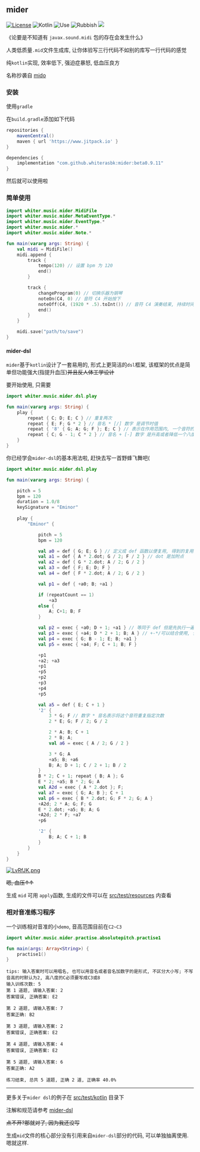## mider

[![License](http://img.shields.io/:license-apache-brightgreen.svg)](http://www.apache.org/licenses/LICENSE-2.0.html)
![Kotlin](https://img.shields.io/badge/kotlin-100%25-blue)
![Use](https://img.shields.io/badge/mid-generate-yellowgreen)
![Rubbish](https://img.shields.io/badge/%E6%B2%BB%E7%96%97-%E4%BD%8E%E8%A1%80%E5%8E%8B-orange)
[![](https://www.jitpack.io/v/whiterasbk/mider.svg)](https://www.jitpack.io/#whiterasbk/mider)


[comment]: <> ([![Language: Kotlin]&#40;https://img.shields.io/github/languages/top/shadowsocks/shadowsocks-android.svg&#41;]&#40;https://https://github.com/whiterasbk/mider/search?l=kotlin&#41;)

[comment]: <> ([![Releases]&#40;https://img.shields.io/github/downloads/shadowsocks/shadowsocks-android/total.svg&#41;]&#40;https://github.com/shadowsocks/shadowsocks-android/releases&#41;)

《论要是不知道有 `javax.sound.midi` 包的存在会发生什么》

人类低质量`.mid`文件生成库, 让你体验写三行代码不如别的库写一行代码的感觉

纯`kotlin`实现, 效率低下, 强迫症暴怒, 低血压良方

名称抄袭自 [mido](https://github.com/mido/mido)

### 安装
使用`gradle`

在`build.gradle`添加如下代码

```groovy
repositories {
    mavenCentral()
    maven { url 'https://www.jitpack.io' }
}

dependencies {
    implementation "com.github.whiterasbk:mider:beta0.9.11"
}
```
然后就可以使用啦

### 简单使用

```kotlin
import whiter.music.mider.MidiFile
import whiter.music.mider.MetaEventType.*
import whiter.music.mider.EventType.*
import whiter.music.mider.*
import whiter.music.mider.Note.*

fun main(vararg args: String) {
    val midi = MidiFile()
    midi.append {
        track {
            tempo(120) // 设置 bpm 为 120
            end()
        }

        track {
            changeProgram(0) // 切换乐器为钢琴 
            noteOn(C4, 0) // 音符 C4 开始按下
            noteOff(C4, (1920 * .5).toInt()) // 音符 C4 演奏结束, 持续时间是二分音符的时值
            end()
        }
    }

    midi.save("path/to/save")
}
```
#### mider-dsl
`mider`基于`kotlin`设计了一套易用的, 形式上更简洁的`dsl`框架, 该框架的优点是简单但功能强大(指提升血压)~~并且反人体工学设计~~

要开始使用, 只需要

```kotlin
import whiter.music.mider.dsl.play

fun main(vararg args: String) {
    play {
        repeat { C; D; E; C } // 重复两次 
        repeat { E; F; G * 2 } // 音名 * [/] 数字 是调节时值
        repeat { '8' { G; A; G; F }; E; C } // 表示在作用范围内, 一个音符的默认时值为八分音符
        repeat { C; G - 1; C * 2 } // 音名 + [-] 数字 是升高或者降低一个八度
    }
}
```

你已经学会`mider-dsl`的基本用法啦, 赶快去写一首野蜂飞舞吧(

```kotlin
import whiter.music.mider.dsl.play

fun main(vararg args: String) {

    pitch = 5
    bpm = 120
    duration = 1.0/8
    keySignature = "Eminor"
    
    play {
        "Eminor" {

            pitch = 5
            bpm = 120

            val a0 = def { G; E; G } // 定义成 def 函数以便复用, 得到的复用对象可以通过+实现复用
            val a1 = def { A * 2.dot; G / 2; F / 2 } // dot 是加附点
            val a2 = def { G * 2.dot; A / 2; G / 2 }
            val a3 = def { F; E; D; F }
            val a4 = def { F * 2.dot; A / 2; G / 2 }

            val p1 = def { +a0; B; +a1 }

            if (repeatCount == 1)
                +a3
            else {
                A; C+1; B; F
            }

            val p2 = exec { +a0; D + 1; +a1 } // 等同于 def 但是先执行一遍再返回复用对象
            val p3 = exec { +a4; D * 2 + 1; B; A } // +-*/可以结合使用, 但是要注意优先级问题
            val p4 = exec { G; B - 1; E; B; +a1 }
            val p5 = exec { +a4; F; C + 1; B; F }

            +p1
            +a2; +a3
            +p1
            +p5
            +p2
            +p3
            +p4
            +p5

            val a5 = def { E; C + 1 }
            '2' {
                3 * G; F // 数字 * 音名表示将这个音符重复指定次数
                2 * E; G; F / 2; G / 2

                2 * A; B; C + 1
                2 * B; A;
                val a6 = exec { A / 2; G / 2 }

                3 * G; A
                +a5; B; +a6
                B; A; D + 1; C / 2 + 1; B / 2
            }
            B * 2; C + 1; repeat { B; A }; G
            E * 2; +a5; B * 2; G; A
            val A2d = exec { A * 2.dot }; F;
            val a7 = exec { G; A; B }; C + 1
            val p6 = exec { B * 2.dot; G; F * 2; G; A }
            +A2d; 2 * A; G; F; G
            E * 2.dot; +a5; B; A; G
            +A2d; 2 * F; +a7
            +p6

            '2' {
                B; A; C + 1; B
            }
        }
    }
}
```

[![LvRfJK.png](https://s1.ax1x.com/2022/04/29/LvRfJK.png)](https://imgtu.com/i/LvRfJK)

~~嗯, 血压↑↑~~

生成 `mid` 可用 `apply`函数, 生成的文件可以在 [src/test/resources](https://github.com/whiterasbk/mider/tree/master/src/test/resources) 内查看

### 相对音准练习程序

一个训练相对音准的小`demo`, 音高范围目前在`C2~C3`

```kotlin
import whiter.music.mider.practise.absolutepitch.practise1

fun main(args: Array<String>) {
    practise1()
}
```

```shell
tips: 输入答案时可以用唱名, 也可以用音名或者音名加数字的是形式, 不区分大小写; 不写音高的时默认为2, 高八度的C必须要写成C3或8
输入训练次数: 5
第 1 道题, 请输入答案: 2
答案错误, 正确答案: E2

第 2 道题, 请输入答案: 7
答案正确: B2

第 3 道题, 请输入答案: 2
答案错误, 正确答案: E2

第 4 道题, 请输入答案: 4
答案错误, 正确答案: E2

第 5 道题, 请输入答案: 6
答案正确: A2

练习结束, 总共 5 道题, 正确 2 道, 正确率 40.0%
```
----------------
更多关于`mider dsl`的例子在 [src/test/kotlin](https://github.com/whiterasbk/mider/tree/master/src/test/kotlin) 目录下

注解和规范请参考 [mider-dsl]() 

~~点不开?那就对了, 因为我还没写~~

生成`mid`文件的核心部分没有引用来自`mider-dsl`部分的代码, 可以单独抽离使用. 嗯就这样.
